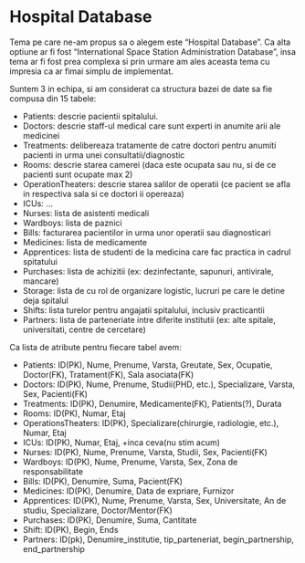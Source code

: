 # Hospital Database

Tema pe care ne-am propus sa o alegem este “Hospital Database”. Ca alta optiune ar fi fost “International Space
Station Administration Database”, insa tema ar fi fost prea complexa si prin urmare am ales aceasta tema cu
impresia ca ar fimai simplu de implementat.

Suntem 3 in echipa, si am considerat ca structura bazei de date sa fie compusa din 15 tabele:

- Patients: descrie pacientii spitalului.
- Doctors: descrie staff-ul medical care sunt experti in anumite arii ale medicinei
- Treatments: delibereaza tratamente de catre doctori pentru anumiti pacienti in urma unei consultatii/diagnostic
- Rooms: descrie starea camerei (daca este ocupata sau nu, si de ce pacienti sunt ocupate max 2)
- OperationTheaters: descrie starea salilor de operatii (ce pacient se afla in respectiva sala si ce doctori ii opereaza)
- ICUs: ...
- Nurses: lista de asistenti medicali
- Wardboys: lista de paznici
- Bills: facturarea pacientilor in urma unor operatii sau diagnosticari
- Medicines: lista de medicamente
- Apprentices: lista de studenti de la medicina care fac practica in cadrul spitatului
- Purchases: lista de achizitii (ex: dezinfectante, sapunuri, antivirale, mancare)
- Storage: lista de cu rol de organizare logistic, lucruri pe care le detine deja spitalul
- Shifts: lista turelor pentru angajatii spitalului, inclusiv practicantii
- Partners: lista de parteneriate intre diferite institutii (ex: alte spitale, universitati, centre de cercetare)

Ca lista de atribute pentru fiecare tabel avem:

- Patients: ID(PK), Nume, Prenume, Varsta, Greutate, Sex, Ocupatie, Doctor(FK), Tratament(FK), Sala asociata(FK)
- Doctors: ID(PK), Nume, Prenume, Studii(PHD, etc.), Specializare, Varsta, Sex, Pacienti(FK)
- Treatments: ID(PK), Denumire, Medicamente(FK), Patients(?), Durata
- Rooms: ID(PK), Numar, Etaj
- OperationsTheaters: ID(PK), Specializare(chirurgie, radiologie, etc.), Numar, Etaj
- ICUs: ID(PK), Numar, Etaj, +inca ceva(nu stim acum)
- Nurses: ID(PK), Nume, Prenume, Varsta, Studii, Sex, Pacienti(FK)
- Wardboys: ID(PK), Nume, Prenume, Varsta, Sex, Zona de responsabilitate
- Bills: ID(PK), Denumire, Suma, Pacient(FK)
- Medicines: ID(PK), Denumire, Data de expriare, Furnizor
- Apprentices: ID(PK), Nume, Prenume, Varsta, Sex, Universitate, An de studiu, Specializare, Doctor/Mentor(FK)
- Purchases: ID(PK), Denumire, Suma, Cantitate
- Shift: ID(PK), Begin, Ends
- Partners: ID(pk), Denumire_institutie, tip_parteneriat, begin_partnership, end_partnership
